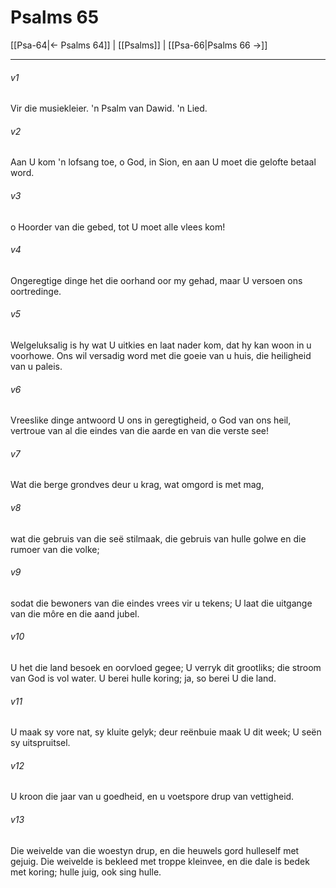 # Psalms 65

[[Psa-64|← Psalms 64]] | [[Psalms]] | [[Psa-66|Psalms 66 →]]
***

###### v1
Vir die musiekleier. 'n Psalm van Dawid. 'n Lied. 
###### v2
Aan U kom 'n lofsang toe, o God, in Sion, en aan U moet die gelofte betaal word. 
###### v3
o Hoorder van die gebed, tot U moet alle vlees kom! 
###### v4
Ongeregtige dinge het die oorhand oor my gehad, maar U versoen ons oortredinge. 
###### v5
Welgeluksalig is hy wat U uitkies en laat nader kom, dat hy kan woon in u voorhowe. Ons wil versadig word met die goeie van u huis, die heiligheid van u paleis. 
###### v6
Vreeslike dinge antwoord U ons in geregtigheid, o God van ons heil, vertroue van al die eindes van die aarde en van die verste see! 
###### v7
Wat die berge grondves deur u krag, wat omgord is met mag, 
###### v8
wat die gebruis van die seë stilmaak, die gebruis van hulle golwe en die rumoer van die volke; 
###### v9
sodat die bewoners van die eindes vrees vir u tekens; U laat die uitgange van die môre en die aand jubel. 
###### v10
U het die land besoek en oorvloed gegee; U verryk dit grootliks; die stroom van God is vol water. U berei hulle koring; ja, so berei U die land. 
###### v11
U maak sy vore nat, sy kluite gelyk; deur reënbuie maak U dit week; U seën sy uitspruitsel. 
###### v12
U kroon die jaar van u goedheid, en u voetspore drup van vettigheid. 
###### v13
Die weivelde van die woestyn drup, en die heuwels gord hulleself met gejuig. Die weivelde is bekleed met troppe kleinvee, en die dale is bedek met koring; hulle juig, ook sing hulle. 
